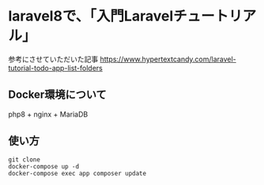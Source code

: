 # laravel8で、「入門Laravelチュートリアル」

参考にさせていただいた記事
https://www.hypertextcandy.com/laravel-tutorial-todo-app-list-folders

## Docker環境について
php8 + nginx + MariaDB 

## 使い方
```
git clone
docker-compose up -d
docker-compose exec app composer update
```
